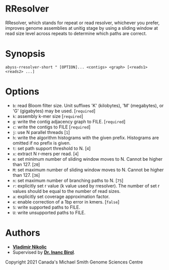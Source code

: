 RResolver
===================
RResolver, which stands for repeat or read resolver, whichever you prefer, improves genome assemblies at unitig stage by using a sliding window at read size level across repeats to determine which paths are correct.

Synopsis
===================
`abyss-rresolver-short " [OPTION]... <contigs> <graph> [<reads1> <reads2> ...]`

Options
===================
 * `b`: read Bloom filter size. Unit suffixes 'K' (kilobytes), 'M' (megabytes), or 'G' (gigabytes) may be used. [`required`]
 * `k`: assembly k-mer size [`required`]
 * `g`: write the contig adjacency graph to FILE. [`required`]
 * `c`: write the contigs to FILE [`required`]
 * `j`: use N parallel threads [`1`]
 * `h`: write the algorithm histograms with the given prefix. Histograms are omitted if no prefix is given.
 * `t`: set path support threshold to N. [`4`]
 * `x`: extract N r-mers per read. [`4`]
 * `m`: set minimum number of sliding window moves to N. Cannot be higher than 127. [`20`]
 * `M`: set maximum number of sliding window moves to N. Cannot be higher than 127. [`36`]
 * `n`: set maximum number of branching paths to N. [`75`]
 * `r`: explicitly set r value (k value used by rresolver). The number of set r values should be equal to the number of read sizes.
 * `a`: explicitly set coverage approximation factor.
 * `e`: enable correction of a 1bp error in kmers. [`false`]
 * `S`: write supported paths to FILE.
 * `U`: write unsupported paths to FILE.

Authors
===================
+ [**Vladimir Nikolic**](https://github.com/schutzekatze)
+ Supervised by [**Dr. Inanc Birol**](https://www.bcgsc.ca/people/inanc-birol).

Copyright 2021 Canada's Michael Smith Genome Sciences Centre